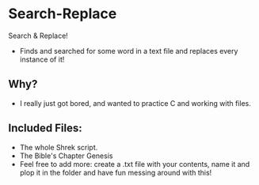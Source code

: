 # Search-Replace
Search &amp; Replace!
- Finds and searched for some word in a text file and replaces every instance of it! 
## Why?
- I really just got bored, and wanted to practice C and working with files.

## Included Files:
- The whole Shrek script. 
- The Bible's Chapter Genesis
- Feel free to add more: create a .txt file with your contents, name it and plop it in the folder and have fun messing around with this!
